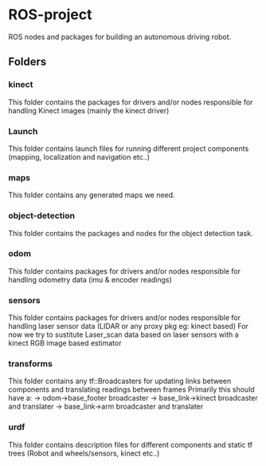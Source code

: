 # ROS-project
ROS nodes and packages for building an autonomous driving robot.

## Folders

### kinect
This folder contains the packages for drivers and/or nodes responsible for handling Kinect images (mainly the kinect driver)

### Launch
This folder contains launch files for running different project components (mapping, localization and navigation etc..)

### maps
This folder contains any generated maps we need.

### object-detection
This folder contains the packages and nodes for the object detection task.

### odom
This folder contains packages for drivers and/or nodes responsible for handling odometry data (imu & encoder readings)

### sensors
This folder contains packages for drivers and/or nodes responsible for handling laser sensor data (LIDAR or any proxy pkg eg: kinect based)
For now we try to sustitute Laser_scan data based on laser sensors with a kinect RGB image based estimator

### transforms
This folder contains any tf::Broadcasters for updating links between components and translating readings between frames
Primarily this should have a:
-> odom->base_footer broadcaster
-> base_link->kinect broadcaster and translater
-> base_link->arm broadcaster and translater

### urdf
This folder contains description files for different components and static tf trees (Robot and wheels/sensors, kinect etc..)